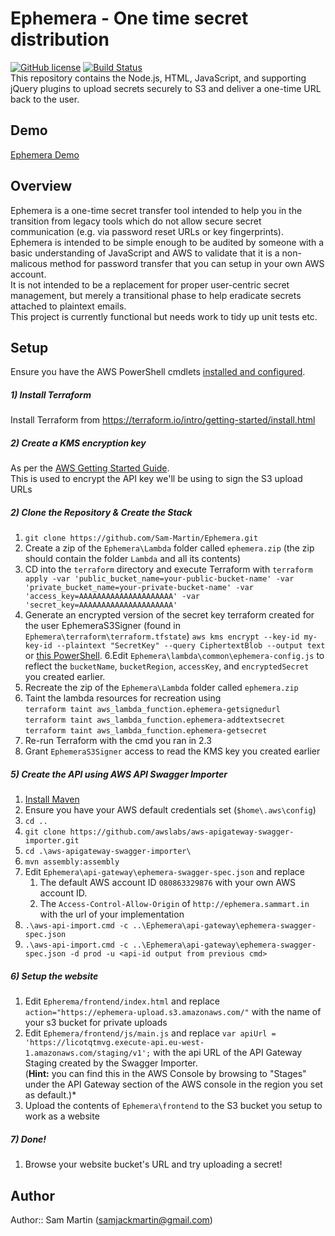 # Ephemera - One time secret distribution
 [![GitHub license](https://img.shields.io/github/license/Sam-Martin/Ephemera.svg)](LICENSE) [![Build Status](https://travis-ci.org/Sam-Martin/Ephemera.svg)](https://travis-ci.org/sam-martin/Ephemera)  
This repository contains the Node.js, HTML, JavaScript, and supporting jQuery plugins to upload secrets securely to S3 and deliver a one-time URL back to the user.
## Demo
[Ephemera Demo](http://ephemera.sammart.in/)
## Overview  
Ephemera is a one-time secret transfer tool intended to help you in the transition from legacy tools which do not allow secure secret communication (e.g. via password reset URLs or key fingerprints).  
Ephemera is intended to be simple enough to be audited by someone with a basic understanding of JavaScript and AWS to validate that it is a non-malicous method for password transfer that you can setup in your own AWS account.  
It is not intended to be a replacement for proper user-centric secret management, but merely a transitional phase to help eradicate secrets attached to plaintext emails.  
This project is currently functional but needs work to tidy up unit tests etc.
## Setup
Ensure you have the AWS PowerShell cmdlets [installed and configured](http://docs.aws.amazon.com/powershell/latest/userguide/pstools-getting-started.html).  

##### 1) Install Terraform
Install Terraform from https://terraform.io/intro/getting-started/install.html

##### 2) Create a KMS encryption key
As per the [AWS Getting Started Guide](http://docs.aws.amazon.com/kms/latest/developerguide/create-keys.html).  
This is used to encrypt the API key we'll be using to sign the S3 upload URLs

##### 2) Clone the Repository & Create the Stack
1. `git clone https://github.com/Sam-Martin/Ephemera.git`
2. Create a zip of the `Ephemera\Lambda` folder called `ephemera.zip` (the zip should contain the folder `Lambda` and all its contents)
3. CD into the `terraform` directory and execute Terraform with `terraform apply -var 'public_bucket_name=your-public-bucket-name' -var 'private_bucket_name=your-private-bucket-name' -var 'access_key=AAAAAAAAAAAAAAAAAAAAA' -var 'secret_key=AAAAAAAAAAAAAAAAAAAAA'`
5. Generate an encrypted version of the secret key terraform created for the user EphemeraS3Signer (found in `Ephemera\terraform\terraform.tfstate`)
`aws kms encrypt --key-id my-key-id --plaintext "SecretKey" --query CiphertextBlob --output text` or [this PowerShell](https://gist.github.com/Sam-Martin/1955ac4ef3972bb9e8a8).
6.Edit `Ephemera\lambda\common\ephemera-config.js` to reflect the `bucketName`, `bucketRegion`, `accessKey`, and `encryptedSecret` you created earlier.  
7. Recreate the zip of the `Ephemera\Lambda` folder called `ephemera.zip`
8. Taint the lambda resources for recreation using   
        `terraform taint aws_lambda_function.ephemera-getsignedurl`  
        `terraform taint aws_lambda_function.ephemera-addtextsecret`  
        `terraform taint aws_lambda_function.ephemera-getsecret`
9. Re-run Terraform with the cmd you ran in 2.3
10. Grant `EphemeraS3Signer` access to read the KMS key you created earlier

##### 5) Create the API using AWS API Swagger Importer
1. [Install Maven](https://maven.apache.org/)
2. Ensure you have your AWS default credentials set (`$home\.aws\config`)
2. `cd ..`  
3. `git clone https://github.com/awslabs/aws-apigateway-swagger-importer.git`  
4. `cd .\aws-apigateway-swagger-importer\`  
5. `mvn assembly:assembly`  
6. Edit `Ephemera\api-gateway\ephemera-swagger-spec.json` and replace  
    1. The default AWS account ID `080863329876` with your own AWS account ID.
    2. The `Access-Control-Allow-Origin`  of `http://ephemera.sammart.in` with the url of your implementation
6. `.\aws-api-import.cmd -c ..\Ephemera\api-gateway\ephemera-swagger-spec.json`
7. `.\aws-api-import.cmd -c ..\Ephemera\api-gateway\ephemera-swagger-spec.json -d prod -u <api-id output from previous cmd>` 


##### 6) Setup the website
1. Edit `Epherema/frontend/index.html` and replace `action="https://ephemera-upload.s3.amazonaws.com/"` with the name of your s3 bucket for private uploads
2. Edit `Ephemera/frontend/js/main.js` and replace `var apiUrl = 'https://licotqtmvg.execute-api.eu-west-1.amazonaws.com/staging/v1';` with the api URL of the API Gateway Staging created by the Swagger Importer.  
(**Hint:** you can find this in the AWS Console by browsing to "Stages" under the API Gateway section of the AWS console in the region you set as default.)*
3. Upload the contents of `Ephemera\frontend` to the S3 bucket you setup to work as a website  

##### 7) Done!
1. Browse your website bucket's URL and try uploading a secret!  

## Author
Author:: Sam Martin (<samjackmartin@gmail.com>)
